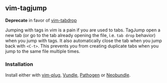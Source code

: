 ## vim-tagjump

**Deprecate** in favor of [vim-tabdrop](https://github.com/ipod825/vim-tabdrop)

Jumping with tags in vim is a pain if you are used to tabs. TagJump open a new tab (or go to the tab already opening the file, i.e. `tab drop` behavior) when you jump with tags. It also automatically close the tab when you jump back with `<C-t>`. This prevents you from creating duplicate tabs when you jump to the same file multiple times.

### Installation

Install either with [vim-plug](https://github.com/junegunn/vim-plug), [Vundle](https://github.com/gmarik/vundle), [Pathogen](https://github.com/tpope/vim-pathogen) or [Neobundle](https://github.com/Shougo/neobundle.vim).
